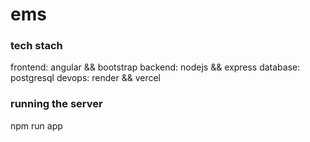# ems


### tech stach
frontend: angular && bootstrap
backend: nodejs && express
database: postgresql
devops: render && vercel


### running the server
npm run app